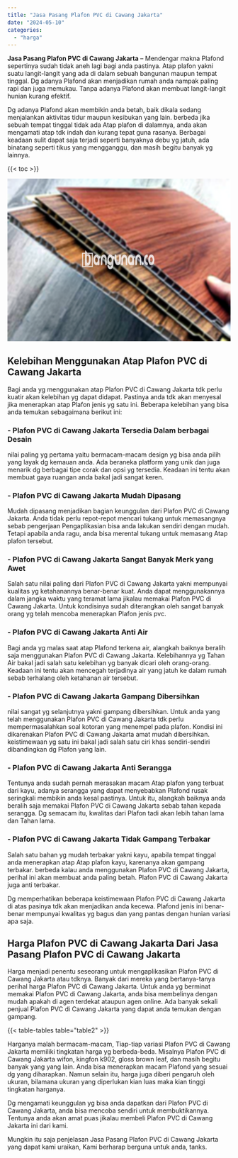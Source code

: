 ```yaml
---
title: "Jasa Pasang Plafon PVC di Cawang Jakarta"
date: "2024-05-10"
categories: 
  - "harga"
---
```


**Jasa Pasang Plafon PVC di Cawang Jakarta** – Mendengar makna Plafond sepertinya sudah tidak aneh lagi bagi anda pastinya. Atap plafon yakni suatu langit-langit yang ada di dalam sebuah bangunan maupun tempat tinggal. Dg adanya Plafond akan menjadikan rumah anda nampak paling rapi dan juga memukau. Tanpa adanya Plafond akan membuat langit-langit hunian kurang efektif.

Dg adanya Plafond akan membikin anda betah, baik dikala sedang menjalankan aktivitas tidur maupun kesibukan yang lain. berbeda jika sebuah tempat tinggal tidak ada Atap plafon di dalamnya, anda akan mengamati atap tdk indah dan kurang tepat guna rasanya. Berbagai keadaan sulit dapat saja terjadi seperti banyaknya debu yg jatuh, ada binatang seperti tikus yang mengganggu, dan masih begitu banyak yg lainnya.

{{< toc >}}

![Jasa Pasang Plafon PVC di Cawang Jakarta](/images/flafond-pvc-murah16.png)

## Kelebihan Menggunakan Atap Plafon PVC di Cawang Jakarta

Bagi anda yg menggunakan atap Plafon PVC di Cawang Jakarta tdk perlu kuatir akan kelebihan yg dapat didapat. Pastinya anda tdk akan menyesal jika menerapkan atap Plafon jenis yg satu ini. Beberapa kelebihan yang bisa anda temukan sebagaimana berikut ini:

### \- Plafon PVC di Cawang Jakarta Tersedia Dalam berbagai Desain

nilai paling yg pertama yaitu bermacam-macam design yg bisa anda pilih yang layak dg kemauan anda. Ada beraneka platform yang unik dan juga menarik dg berbagai tipe corak dan opsi yg tersedia. Keadaan ini tentu akan membuat gaya ruangan anda bakal jadi sangat keren.

### \- Plafon PVC di Cawang Jakarta Mudah Dipasang

Mudah dipasang menjadikan bagian keunggulan dari Plafon PVC di Cawang Jakarta. Anda tidak perlu repot-repot mencari tukang untuk memasangnya sebab pengerjaan Pengaplikasian bisa anda lakukan sendiri dengan mudah. Tetapi apabila anda ragu, anda bisa merental tukang untuk memasang Atap plafon tersebut.

### \- Plafon PVC di Cawang Jakarta Sangat Banyak Merk yang Awet

Salah satu nilai paling dari Plafon PVC di Cawang Jakarta yakni mempunyai kualitas yg ketahanannya benar-benar kuat. Anda dapat menggunakannya dalam jangka waktu yang teramat lama jikalau memakai Plafon PVC di Cawang Jakarta. Untuk kondisinya sudah diterangkan oleh sangat banyak orang yg telah mencoba menerapkan Plafon jenis pvc.

### \- Plafon PVC di Cawang Jakarta Anti Air

Bagi anda yg malas saat atap Plafond terkena air, alangkah baiknya beralih saja menggunakan Plafon PVC di Cawang Jakarta. Kelebihannya yg Tahan Air bakal jadi salah satu kelebihan yg banyak dicari oleh orang-orang. Keadaan ini tentu akan mencegah terjadinya air yang jatuh ke dalam rumah sebab terhalang oleh ketahanan air tersebut.

### \- Plafon PVC di Cawang Jakarta Gampang Dibersihkan

nilai sangat yg selanjutnya yakni gampang dibersihkan. Untuk anda yang telah menggunakan Plafon PVC di Cawang Jakarta tdk perlu mempermasalahkan soal kotoran yang menempel pada plafon. Kondisi ini dikarenakan Plafon PVC di Cawang Jakarta amat mudah dibersihkan. keistimewaan yg satu ini bakal jadi salah satu ciri khas sendiri-sendiri dibandingkan dg Plafon yang lain.

### \- Plafon PVC di Cawang Jakarta Anti Serangga

Tentunya anda sudah pernah merasakan macam Atap plafon yang terbuat dari kayu, adanya serangga yang dapat menyebabkan Plafond rusak seringkali membikin anda kesal pastinya. Untuk itu, alangkah baiknya anda beralih saja memakai Plafon PVC di Cawang Jakarta sebab tahan kepada serangga. Dg semacam itu, kwalitas dari Plafon tadi akan lebih tahan lama dan Tahan lama.

### \- Plafon PVC di Cawang Jakarta Tidak Gampang Terbakar

Salah satu bahan yg mudah terbakar yakni kayu, apabila tempat tinggal anda menerapkan atap Atap plafon kayu, karenanya akan gampang terbakar. berbeda kalau anda menggunakan Plafon PVC di Cawang Jakarta, perihal ini akan membuat anda paling betah. Plafon PVC di Cawang Jakarta juga anti terbakar.

Dg memperhatikan beberapa keistimewaan Plafon PVC di Cawang Jakarta di atas pasinya tdk akan menjadikan anda kecewa. Plafond jenis ini benar-benar mempunyai kwalitas yg bagus dan yang pantas dengan hunian variasi apa saja.

## Harga Plafon PVC di Cawang Jakarta Dari Jasa Pasang Plafon PVC di Cawang Jakarta

Harga menjadi penentu seseorang untuk mengaplikasikan Plafon PVC di Cawang Jakarta atau tdknya. Banyak dari mereka yang bertanya-tanya perihal harga Plafon PVC di Cawang Jakarta. Untuk anda yg berminat memakai Plafon PVC di Cawang Jakarta, anda bisa membelinya dengan mudah apakah di agen terdekat ataupun agen online. Ada banyak sekali penjual Plafon PVC di Cawang Jakarta yang dapat anda temukan dengan gampang.

{{< table-tables table="table2" >}}

Harganya malah bermacam-macam, Tiap-tiap variasi Plafon PVC di Cawang Jakarta memiliki tingkatan harga yg berbeda-beda. Misalnya Plafon PVC di Cawang Jakarta wifon, kingfon k902, gloss brown leaf, dan masih begitu banyak yang yang lain. Anda bisa menerapkan macam Plafond yang sesuai dg yang diharapkan. Namun selain itu, harga juga diberi pengaruh oleh ukuran, bilamana ukuran yang diperlukan kian luas maka kian tinggi tingkatan harganya.

Dg mengamati keunggulan yg bisa anda dapatkan dari Plafon PVC di Cawang Jakarta, anda bisa mencoba sendiri untuk membuktikannya. Tentunya anda akan amat puas jikalau membeli Plafon PVC di Cawang Jakarta ini dari kami.

Mungkin itu saja penjelasan Jasa Pasang Plafon PVC di Cawang Jakarta yang dapat kami uraikan, Kami berharap berguna untuk anda, tanks.
